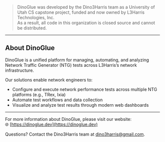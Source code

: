 > DinoGlue was developed by the Dino3Harris team as a University of Utah CS capstone project, funded and now owned by L3Harris Technologies, Inc.  
> As a result, all code in this organization is closed source and cannot be distributed.

---

## About DinoGlue

DinoGlue is a unified platform for managing, automating, and analyzing Network Traffic Generator (NTG) tests across L3Harris’s network infrastructure.

Our solutions enable network engineers to:

- Configure and execute network performance tests across multiple NTG platforms (e.g., TRex, Ixia)
- Automate test workflows and data collection
- Visualize and analyze test results through modern web dashboards

---

For more information about DinoGlue, please visit our website:  
🌐 [https://dinoglue.dev](https://dinoglue.dev)

Questions? Contact the Dino3Harris team at [dino3harris@gmail.com](mailto:dino3harris@gmail.com).
